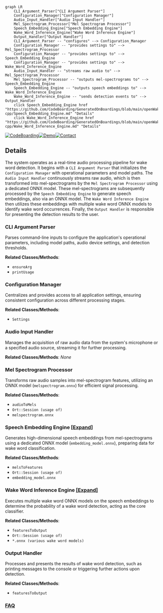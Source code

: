 ```mermaid
graph LR
    CLI_Argument_Parser["CLI Argument Parser"]
    Configuration_Manager["Configuration Manager"]
    Audio_Input_Handler["Audio Input Handler"]
    Mel_Spectrogram_Processor["Mel Spectrogram Processor"]
    Speech_Embedding_Engine["Speech Embedding Engine"]
    Wake_Word_Inference_Engine["Wake Word Inference Engine"]
    Output_Handler["Output Handler"]
    CLI_Argument_Parser -- "configures" --> Configuration_Manager
    Configuration_Manager -- "provides settings to" --> Mel_Spectrogram_Processor
    Configuration_Manager -- "provides settings to" --> Speech_Embedding_Engine
    Configuration_Manager -- "provides settings to" --> Wake_Word_Inference_Engine
    Audio_Input_Handler -- "streams raw audio to" --> Mel_Spectrogram_Processor
    Mel_Spectrogram_Processor -- "outputs mel-spectrograms to" --> Speech_Embedding_Engine
    Speech_Embedding_Engine -- "outputs speech embeddings to" --> Wake_Word_Inference_Engine
    Wake_Word_Inference_Engine -- "sends detection events to" --> Output_Handler
    click Speech_Embedding_Engine href "https://github.com/CodeBoarding/GeneratedOnBoardings/blob/main/openWakeWord-cpp/Speech_Embedding_Engine.md" "Details"
    click Wake_Word_Inference_Engine href "https://github.com/CodeBoarding/GeneratedOnBoardings/blob/main/openWakeWord-cpp/Wake_Word_Inference_Engine.md" "Details"
```

[![CodeBoarding](https://img.shields.io/badge/Generated%20by-CodeBoarding-9cf?style=flat-square)](https://github.com/CodeBoarding/GeneratedOnBoardings)[![Demo](https://img.shields.io/badge/Try%20our-Demo-blue?style=flat-square)](https://www.codeboarding.org/demo)[![Contact](https://img.shields.io/badge/Contact%20us%20-%20contact@codeboarding.org-lightgrey?style=flat-square)](mailto:contact@codeboarding.org)

## Details

The system operates as a real-time audio processing pipeline for wake word detection. It begins with a `CLI Argument Parser` that initializes the `Configuration Manager` with operational parameters and model paths. The `Audio Input Handler` continuously streams raw audio, which is then transformed into mel-spectrograms by the `Mel Spectrogram Processor` using a dedicated ONNX model. These mel-spectrograms are subsequently processed by the `Speech Embedding Engine` to generate speech embeddings, also via an ONNX model. The `Wake Word Inference Engine` then utilizes these embeddings with multiple wake word ONNX models to identify wake word occurrences. Finally, the `Output Handler` is responsible for presenting the detection results to the user.

### CLI Argument Parser
Parses command-line inputs to configure the application's operational parameters, including model paths, audio device settings, and detection thresholds.


**Related Classes/Methods**:

- `ensureArg`
- `printUsage`


### Configuration Manager
Centralizes and provides access to all application settings, ensuring consistent configuration across different processing stages.


**Related Classes/Methods**:

- `Settings`


### Audio Input Handler
Manages the acquisition of raw audio data from the system's microphone or a specified audio source, streaming it for further processing.


**Related Classes/Methods**: _None_

### Mel Spectrogram Processor
Transforms raw audio samples into mel-spectrogram features, utilizing an ONNX model (`melspectrogram.onnx`) for efficient signal processing.


**Related Classes/Methods**:

- `audioToMels`
- `Ort::Session (usage of)`
- `melspectrogram.onnx`


### Speech Embedding Engine [[Expand]](./Speech_Embedding_Engine.md)
Generates high-dimensional speech embeddings from mel-spectrograms using a dedicated ONNX model (`embedding_model.onnx`), preparing data for wake word classification.


**Related Classes/Methods**:

- `melsToFeatures`
- `Ort::Session (usage of)`
- `embedding_model.onnx`


### Wake Word Inference Engine [[Expand]](./Wake_Word_Inference_Engine.md)
Executes multiple wake word ONNX models on the speech embeddings to determine the probability of a wake word detection, acting as the core classifier.


**Related Classes/Methods**:

- `featuresToOutput`
- `Ort::Session (usage of)`
- `*.onnx (various wake word models)`


### Output Handler
Processes and presents the results of wake word detection, such as printing messages to the console or triggering further actions upon detection.


**Related Classes/Methods**:

- `featuresToOutput`




### [FAQ](https://github.com/CodeBoarding/GeneratedOnBoardings/tree/main?tab=readme-ov-file#faq)